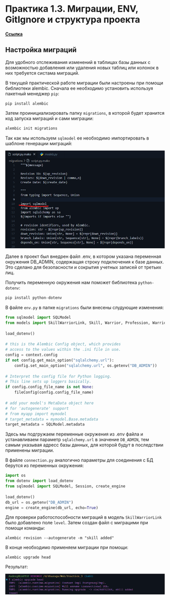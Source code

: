 # Практика 1.3. Миграции, ENV, GitIgnore и структура проекта

#### [Ссылка](https://)

## Настройка миграций

Для удобного отслеживания изменений в таблицах базы данных с возможностью
добавления или удаления новых таблиц или колонок в них требуется систама миграций.

В текущей практической работе миграции были настроены при помощи библиотеки alembic. Сначала
ее необходимо установить используя пакетный менеджер `pip`:

```python
pip install alembic
```

Затем проинициализировать папку `migrations`, в которой будет хранится код запуска
миграций и сами миграции:

```python
alembic init migrations
```

Так как мы используем `sqlmodel` ее необходимо импортировать в шаблоне генерации миграций:

![](assets/practice1.3/import_sqlmodel.png)

Далее в проект был внедрен файл .env, в котором указана переменная окружения DB_ADMIN, содержащая
строку подключения к базе данных. Это сделано для безопасности и сокрытия учетных записей от третьих лиц.

Получить переменную окружения нам поможет библиотека `python-dotenv`:

```python
pip install python-dotenv
```

В файле `env.py` в папке `migrations` были внесены слудующие изменения:

```python
from sqlmodel import SQLModel
from models import SkillWarriorLink, Skill, Warrior, Profession, WarriorProfessions

load_dotenv()

# this is the Alembic Config object, which provides
# access to the values within the .ini file in use.
config = context.config
if not config.get_main_option("sqlalchemy.url"):
    config.set_main_option("sqlalchemy.url", os.getenv("DB_ADMIN"))

# Interpret the config file for Python logging.
# This line sets up loggers basically.
if config.config_file_name is not None:
    fileConfig(config.config_file_name)

# add your model's MetaData object here
# for 'autogenerate' support
# from myapp import mymodel
# target_metadata = mymodel.Base.metadata
target_metadata = SQLModel.metadata
```

Здесь мы подгружаем переменные окружения из .env файла и устанавливаем параметр `sqlalchemy.url` в значение `DB_ADMIN`, тем
самым указывая адресс базы данных, для которой будут в последствии применены миграции.

В файле `connection.py` аналогично параметры для соединения с БД берутся из переменных окружения:

```python
import os
from dotenv import load_dotenv
from sqlmodel import SQLModel, Session, create_engine

load_dotenv()
db_url = os.getenv("DB_ADMIN")
engine = create_engine(db_url, echo=True)
```

Для проверки работоспособности миграций в модель `SkillWarriorLink` было
добавлено поле `level`. Затем создан файл с миграцими при помощи команды:

```
alembic revision --autogenerate -m "skill added"
```

В конце необходимо применяем миграции при помощи:

```
alembic upgrade head
```

Результат:

![](assets/practice1.3/apply_migrations.png)



